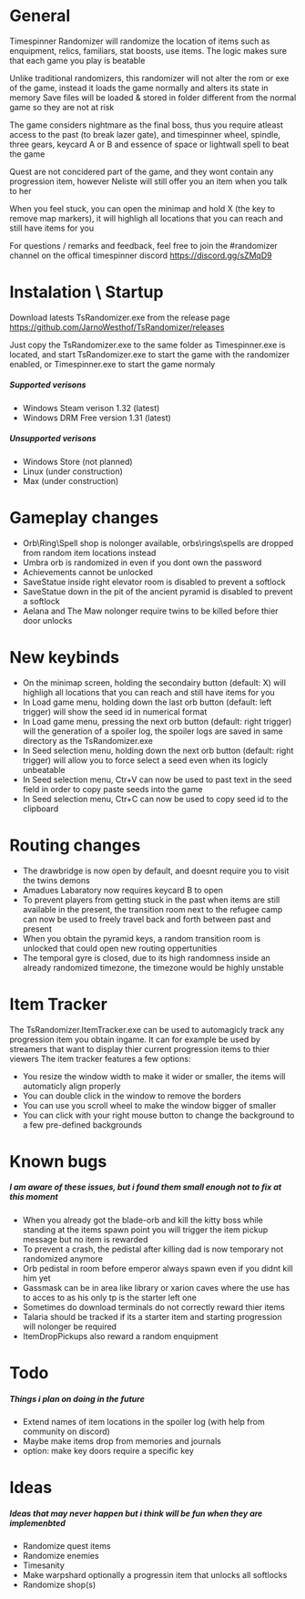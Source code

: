 # General
Timespinner Randomizer will randomize the location of items such as enquipment, relics, familiars, stat boosts, use items. The logic makes sure that each game you play is beatable

Unlike traditional randomizers, this randomizer will not alter the rom or exe of the game, instead it loads the game normally and alters its state in memory
Save files will be loaded & stored in folder different from the normal game so they are not at risk

The game considers nightmare as the final boss,	thus you require atleast access to the past (to break lazer gate), and timespinner wheel, spindle, three gears, keycard A or B and essence of space or lightwall spell to beat the game

Quest are not concidered part of the game, and they wont contain any progression item, however Neliste will still offer you an item when you talk to her

When you feel stuck, you can open the minimap and hold X (the key to remove map markers), it will highligh all locations that you can reach and still have items for you

For questions / remarks and feedback, feel free to join the #randomizer channel on the offical timespinner discord https://discord.gg/sZMqD9

# Instalation \ Startup
Download latests TsRandomizer.exe from the release page https://github.com/JarnoWesthof/TsRandomizer/releases

Just copy the TsRandomizer.exe to the same folder as Timespinner.exe is located, and start TsRandomizer.exe to start the game with the randomizer enabled, or Timespinner.exe to start the game normaly

##### Supported verisons
* Windows Steam verison 1.32 (latest)
* Windows DRM Free version 1.31 (latest)

##### Unsupported verisons
* Windows Store (not planned)
* Linux (under construction)
* Max (under construction)

# Gameplay changes
* Orb\Ring\Spell shop is nolonger available, orbs\rings\spells are dropped from random item locations instead
* Umbra orb is randomized in even if you dont own the password
* Achievements cannot be unlocked
* SaveStatue inside right elevator room is disabled to prevent a softlock
* SaveStatue down in the pit of the ancient pyramid is disabled to prevent a softlock
* Aelana and The Maw nolonger require twins to be killed before thier door unlocks

# New keybinds
* On the minimap screen, holding the secondairy button (default: X) will highligh all locations that you can reach and still have items for you
* In Load game menu, holding down the last orb button (default: left trigger) will show the seed id in numerical format
* In Load game menu, pressing the next orb button (default: right trigger) will the generation of a spoiler log, the spoiler logs are saved in same directory as the TsRandomizer.exe
* In Seed selection menu, holding down the next orb button (default: right trigger) will allow you to force select a seed even when its logicly unbeatable
* In Seed selection menu, Ctr+V can now be used to past text in the seed field in order to copy paste seeds into the game
* In Seed selection menu, Ctr+C can now be used to copy seed id to the clipboard

# Routing changes
* The drawbridge is now open by default, and doesnt require you to visit the twins demons
* Amadues Labaratory now requires keycard B to open
* To prevent players from getting stuck in the past when items are still available in the present, the transition room next to the refugee camp can now be used to freely travel back and forth between past and present
* When you obtain the pyramid keys, a random transition room is unlocked that could open new routing oppertunities
* The temporal gyre is closed, due to its high randomness inside an already randomized timezone, the timezone would be highly unstable

# Item Tracker
The TsRandomizer.ItemTracker.exe can be used to automagicly track any progression item you obtain ingame. It can for example be used by streamers that want to display thier current progression items to thier viewers
The item tracker features a few options:
* You resize the window width to make it wider or smaller, the items will automaticly align properly
* You can double click in the window to remove the borders
* You can use you scroll wheel to make the window bigger of smaller
* You can click with your right mouse button to change the background to a few pre-defined backgrounds

# Known bugs
##### I am aware of these issues, but i found them small enough not to fix at this moment
* When you already got the blade-orb and kill the kitty boss while standing at the items spawn point you will trigger the item pickup message but no item is rewarded
* To prevent a crash, the pedistal after killing dad is now temporary not randomized anymore
* Orb pedistal in room before emperor always spawn even if you didnt kill him yet
* Gassmask can be in area like library or xarion caves where the use has to acces to as his only tp is the starter left one
* Sometimes do download terminals do not correctly reward thier items
* Talaria should be tracked if its a starter item and starting progression will nolonger be required
* ItemDropPickups also reward a random enquipment

# Todo
##### Things i plan on doing in the future
* Extend names of item locations in the spoiler log (with help from community on discord)
* Maybe make items drop from memories and journals
* option: make key doors require a specific key

# Ideas
##### Ideas that may never happen but i think will be fun when they are implemenbted
* Randomize quest items
* Randomize enemies
* Timesanity
* Make warpshard optionally a progressin item that unlocks all softlocks
* Randomize shop(s)
